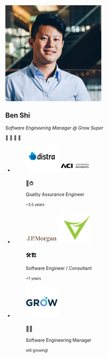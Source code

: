 <!-- note
- So a little about myself, I have been in the industry for just over 10 years
- I started off as a quality assurance engineer, predominately focusing on automation and performance testing on payment switching product
- Then I moved over to software development for about 7 years working with large enterprises in an investment bank and also through various projects in my role as a consultant for Versent
- At the start of the month I move to GROW Super as a software engineering manager where I am currently managing a team of about 20 engineers. At GROW we believe in genuine and better financial wellbeing for all and we are doing this by building a new Superannuation Administration platform to help super funds to improve operational efficiency and reduce cost. This would translate to lower fees and greater returns to people like you and me.
- As I just have start this transition into management, I would love to hear from people who have also made the transition. So if you see me around after the talk, please come up and have a chat with me. 
-->
<div>
    <img class="avatar-80" src="../static/images/me2015.png"  alt="Ben Shi"/>
</div>

## Ben Shi

_Software Engineering Manager @ Grow Super_


<div class="content-center"><p>💪 🥾 🍔 🍜</p></div>

<ul class="wrap flexblock clients border slide-bottom">
    <li>
        <figure class="aligncenter">
            <img class="" src="../static/images/distra.png" alt="Ben Shi"/>
            <img class="" src="../static/images/aci-worldwide.png" alt="Ben Shi"/>
            <figcaption class="">
                <h3>📐⏱</h3>
                <p>Quality Assurance Engineer</p>
                <small>~3.5 years</small>
            </figcaption>
        </figure>
    </li>
    <li>
        <figure class="aligncenter">
            <img class="" src="../static/images/jpmorgan.png" alt="Ben Shi"/>
            <img class="" src="../static/images/versent.png" alt="Ben Shi"/>
            <figcaption>
                <h3>🛠🏗</h3>
                <p>Software Engineer / Consultant</p>
                <small>~7 years</small>
            </figcaption>
        </figure>
    </li>
    <li>
        <figure class="aligncenter">
            <img class="" src="../static/images/grow.png" alt="Ben Shi"/>
            <figcaption>
                <h3>📝🌱</h3>
                <p>Software Engineering Manager</p>
                <small>still growing!</small>
            </figcaption>
        </figure>
    </li>
</ul>

